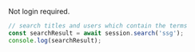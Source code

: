 Not login required.

```javascript
// search titles and users which contain the terms
const searchResult = await session.search('ssg');
console.log(searchResult);
```
